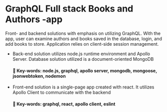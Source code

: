 # GraphQL Full stack Books and Authors -app

Front- and backend solutions with emphasis on utilizing GraphQL. With the app, user can examine authors and books saved in the database, login, and add books to store. Application relies on client-side session management.

- Back-end solution utilizes node.js runtime environment and Apollo Server. Database solution utilized is a document-oriented MongoDB
  #### 🔖 Key-words: node.js, graphql, apollo server, mongodb, mongoose, jsonwebtoken, nodemon
- Front-end solution is a single-page app created with react. It utilizes Apollo Client to communicate with the backend
  #### 🔖 Key-words: graphql, react, apollo client, eslint
